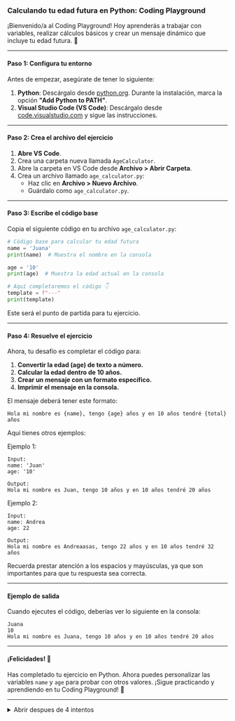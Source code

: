 ### **Calculando tu edad futura en Python: Coding Playground**  

¡Bienvenido/a al Coding Playground! Hoy aprenderás a trabajar con variables, realizar cálculos básicos y crear un mensaje dinámico que incluye tu edad futura. 🚀  

---

#### **Paso 1: Configura tu entorno**  
Antes de empezar, asegúrate de tener lo siguiente:  

1. **Python**: Descárgalo desde [python.org](https://www.python.org/). Durante la instalación, marca la opción **"Add Python to PATH"**.  
2. **Visual Studio Code (VS Code)**: Descárgalo desde [code.visualstudio.com](https://code.visualstudio.com/) y sigue las instrucciones.  

---

#### **Paso 2: Crea el archivo del ejercicio**  

1. **Abre VS Code**.  
2. Crea una carpeta nueva llamada `AgeCalculator`.  
3. Abre la carpeta en VS Code desde **Archivo > Abrir Carpeta**.  
4. Crea un archivo llamado `age_calculator.py`:  
   - Haz clic en **Archivo > Nuevo Archivo**.  
   - Guárdalo como `age_calculator.py`.  

---

#### **Paso 3: Escribe el código base**  

Copia el siguiente código en tu archivo `age_calculator.py`:  

```python
# Código base para calcular tu edad futura
name = 'Juana'
print(name)  # Muestra el nombre en la consola

age = '10'
print(age)  # Muestra la edad actual en la consola

# Aquí completaremos el código 👇
template = f"---"
print(template)
```

Este será el punto de partida para tu ejercicio.  

---

#### **Paso 4: Resuelve el ejercicio**  

Ahora, tu desafío es completar el código para:  
1. **Convertir la edad (age) de texto a número.**  
2. **Calcular la edad dentro de 10 años.**  
3. **Crear un mensaje con un formato específico.**  
4. **Imprimir el mensaje en la consola.**  

El mensaje deberá tener este formato:  
```plaintext
Hola mi nombre es {name}, tengo {age} años y en 10 años tendré {total} años
```
Aquí tienes otros ejemplos:

Ejemplo 1:


    Input:
    name: 'Juan'
    age: '10'

    Output:
    Hola mi nombre es Juan, tengo 10 años y en 10 años tendré 20 años

Ejemplo 2:

    Input:
    name: Andrea
    age: 22

    Output:
    Hola mi nombre es Andreaasas, tengo 22 años y en 10 años tendré 32 años

Recuerda prestar atención a los espacios y mayúsculas, ya que son importantes para que tu respuesta sea correcta.

---



#### **Ejemplo de salida**  

Cuando ejecutes el código, deberías ver lo siguiente en la consola:  
```plaintext
Juana  
10  
Hola mi nombre es Juana, tengo 10 años y en 10 años tendré 20 años  
```

---

#### **¡Felicidades! 🎉**  

Has completado tu ejercicio en Python. Ahora puedes personalizar las variables `name` y `age` para probar con otros valores. ¡Sigue practicando y aprendiendo en tu Coding Playground! 🎈  

---

<details value="code">  
<summary>Abrir despues de 4 intentos</summary>  

```python
# Código para calcular tu edad futura
name = 'Juana'
print(name)  # Muestra el nombre en la consola

age = '10'
print(age)  # Muestra la edad actual en la consola

# Conversión de edad y cálculo
age_number = int(age)  # Convierte 'age' a un número
future_age = age_number + 10  # Calcula la edad en 10 años

# Mensaje dinámico
template = f"Hola mi nombre es {name}, tengo {age_number} años y en 10 años tendré {future_age} años"
print(template)  # Muestra el mensaje en la consola
```

</details>